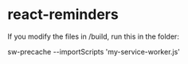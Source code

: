 # react-reminders

If you modify the files in /build, run this in the folder:

sw-precache --importScripts 'my-service-worker.js'

